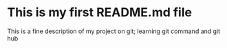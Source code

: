 # This is my first README.md file

This is a fine description of my project on git; learning git command and git hub
